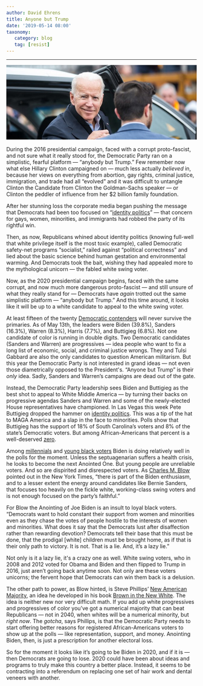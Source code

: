 ```yaml
---
author: David Ehrens
title: Anyone but Trump
date: '2019-05-14 08:00'
taxonomy:
   category: blog
   tag: [resist]
---
```

---

![](biden.jpg)

During the 2016 presidential campaign, faced with a corrupt proto-fascist, and not sure what it really stood for, the  Democratic Party ran on a simplistic, fearful platform —  “anybody but Trump.” Few remember now what else Hillary Clinton campaigned on — much less actually *believed* in, because her views on everything from abortion, gay rights, criminal justice, immigration, and trade had all “evolved” and it was difficult to untangle Clinton the Candidate from Clinton the Goldman-Sachs speaker —  or Clinton the peddler of influence from her $2 billion family foundation.

After her stunning loss the corporate media began pushing the message that Democrats had been too focused on “[identity politics](https://www.thenation.com/article/what-is-the-left-without-identity-politics/)”  — that concern for gays, women, minorities, and immigrants had robbed the party of its rightful win.

Then, as now, Republicans whined about identity politics (knowing full-well  that white privilege itself is the most toxic example), called Democratic safety-net programs “socialist,” railed against “political correctness” and lied about the basic science behind human gestation and environmental warming. And Democrats took the bait, wishing they had appealed more to the mythological unicorn — the fabled white swing voter.

Now, as the 2020 presidential campaign begins, faced with the same corrupt, and now much more dangerous proto-fascist —  and still unsure of what they really stand for — Democrats have *again* trotted out the same simplistic platform — “anybody but  Trump.” And this time around, it looks like it will be up to a white candidate to appeal to the white swing voter.

At least fifteen of the twenty [Democratic contenders](https://www.realclearpolitics.com/epolls/2020/president/us/2020_democratic_presidential_nomination-6730.html#polls) will never survive the primaries. As of May 13th, the leaders were Biden (39.8%), Sanders (16.3%), Warren (8.3%), Harris (7.7%), and Buttigieg (6.8%). Not one candidate of color is running in double digits. Two Democratic candidates (Sanders and Warren) are progressives — idea people who want to fix a long list of economic, social, and criminal justice wrongs. They and Tulsi Gabbard are also the only candidates to question American militarism. But this year the Democratic Party is not  interested in grand ideas — not even those diametrically opposed to the President's. “Anyone but Trump” is their *only* idea. Sadly, Sanders and Warren’s campaigns are dead out of the gate.

Instead, the Democratic Party leadership sees Biden and  Buttigieg as the best shot to appeal to White Middle America — by turning  their backs on progressive agendas Sanders and Warren and some of the newly-elected House representatives have championed. In Las Vegas this week Pete Buttigieg dropped the hammer on [identity politics](https://thehill.com/homenews/campaign/443280-buttigieg-crisis-of-belonging-in-this-country-exacerbated-by-identity). This was a tip of the hat to MAGA America and a slap in the face to minorities. Polls show that Buttigieg has the support of 18% of South Carolina’s voters and 8% of  the state’s Democratic voters. But among African-Americans that percent is a well-deserved [zero](https://thehill.com/homenews/campaign/443435-poll-buttigieg-has-zero-percent-support-among-south-carolina-black-voters).

Among [millennials](https://thehill.com/homenews/campaign/434639-poll-biden-leads-among-millennial-voters) and [young black voters](https://morningconsult.com/2019/05/09/biden-builds-support-with-young-black-voters-but-will-it-hold/) Biden is doing relatively well in the polls for the moment. Unless the septuagenarian suffers a health crisis, he looks to become the next Anointed One. But young people are unreliable voters. And so are dispirited and disrespected voters. As [Charles M. Blow](https://www.nytimes.com/2019/04/28/opinion/biden-democratic-party.html) pointed out in the New York Times, “there is part of the Biden enthusiasm, and to a lesser extent the energy around candidates like Bernie Sanders, that focuses too heavily on the fickle white, working-class swing voters and is not enough focused on the party’s faithful.”

For Blow the Anointing of Joe Biden is an insult to loyal black voters. “Democrats want to hold constant their support from women and minorities even as they chase the votes of people hostile to the  interests of women and minorities. What does it say that the Democrats lust after disaffection rather than rewarding devotion? Democrats tell their base that this must be done, that the prodigal [white] children must be brought home, as if that is their only path to victory. It is not. That is a lie. And, it’s a lazy lie.” 

Not only is it a lazy lie, it's a crazy one as well. White swing voters, who in 2008 and 2012 voted for Obama and Biden and then flipped to Trump in 2016, just aren’t going back anytime soon. Not only are these voters unicorns; the fervent hope that Democrats can win them back is a delusion.

The other path to power, as Blow hinted, is Steve Phillips’ [New American Majority](http://www.stevephillips.com/), an idea he developed in his book [Brown in the New White](https://www.goodreads.com/book/show/25159295-brown-is-the-new-white). The idea is neither new nor very difficult math. If you add up white progressives and progressives of color you’ve got a numerical majority that can beat Republicans — not in 2040, when whites will be a numerical minority, but *right now*. The *gotcha*, says Phillips, is that the Democratic Party needs to start offering better reasons for registered African-Americans voters to show up at the polls — like representation, support, and money. Anointing Biden, then, is just a prescription for another electoral loss.

So for the moment it looks like it’s going to be Biden in 2020, and if it is — then Democrats are going to lose. 2020 could have been about ideas and programs to truly make this country a better place. Instead, it seems to be contracting into a referendum on replacing one set of hair work and dental veneers with another.

